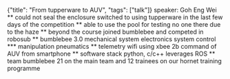 {"title": "From tupperware to AUV", "tags": ["talk"]}
speaker: Goh Eng Wei
** could not seal the enclosure
switched to using tupperware in the last few days of the competition
** able to use the pool for testing
no one there due to the haze
** beyond the course
joined bumblebee and competed in robosub
** bumblebee 3.0
mechanical system
electronics system
control
*** manipulation
pneumatics
** telemetry
wifi using xbee 2b
command of AUV from smartphone
** software stack
python, c/c++
leverages ROS
** team bumblebee
21 on the main team and 12 trainees on our hornet training programme
